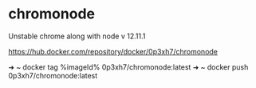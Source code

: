 # chromonode
Unstable chrome along with node v 12.11.1

https://hub.docker.com/repository/docker/0p3xh7/chromonode


➜  ~ docker tag %imageId% 0p3xh7/chromonode:latest
➜  ~ docker push 0p3xh7/chromonode:latest
